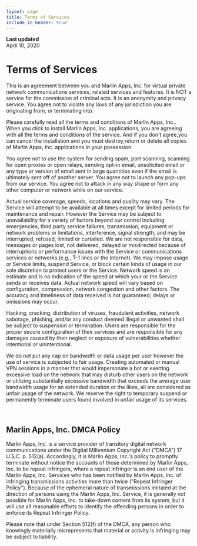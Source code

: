 ```yaml
---
layout: page
title: Terms of Services
include_in_header: true
---
```


**Last updated**  
April 10, 2020

# Terms of Services
This is an agreement between you and Marlin Apps, Inc. for virtual private network communications services, related services and features. It is NOT a service for the commission of criminal acts. It is an anonymity and privacy service. You agree not to violate any laws of any jurisdiction you are originating from, or terminating into.

Please carefully read all the terms and conditions of Marlin Apps, Inc.. When you click to install Marlin Apps, Inc. applications, you are agreeing with all the terms and conditions of the service. And if you don't agree,you can cancel the installation and you must destroy,return or delete all copies of Marlin Apps, Inc. applications in your possession.

You agree not to use the system for sending spam, port scanning, scanning for open proxies or open relays, sending opt-in email, unsolicited email or any type or version of email sent in large quantities even if the email is ultimately sent off of another server. You agree not to launch any pop-ups from our service. You agree not to attack in any way shape or form any other computer or network while on our service.

Actual service coverage, speeds, locations and quality may vary. The Service will attempt to be available at all times except for limited periods for maintenance and repair. However the Service may be subject to unavailability for a variety of factors beyond our control including emergencies, third party service failures, transmission, equipment or network problems or limitations, interference, signal strength, and may be interrupted, refused, limited or curtailed. We are not responsible for data, messages or pages lost, not delivered, delayed or misdirected because of interruptions or performance issues with the Service or communications services or networks (e.g., T-1 lines or the Internet). We may impose usage or Service limits, suspend Service, or block certain kinds of usage in our sole discretion to protect users or the Service. Network speed is an estimate and is no indication of the speed at which your or the Service sends or receives data. Actual network speed will vary based on configuration, compression, network congestion and other factors. The accuracy and timeliness of data received is not guaranteed; delays or omissions may occur.

Hacking, cracking, distribution of viruses, fraudulent activities, network sabotage, phishing, and/or any conduct deemed illegal or unwanted shall be subject to suspension or termination. Users are responsible for the proper secure configuration of their services and are responsible for any damages caused by their neglect or exposure of vulnerabilities whether intentional or unintentional.

We do not put any cap on bandwidth or data usage per user however the use of service is subjected to fair usage. Creating automated or manual VPN sessions in a manner that would impersonate a bot or exerting excessive load on the network that may disturb other users on the network or utilizing substantially excessive bandwidth that exceeds the average user bandwidth usage for an extended duration or the likes, all are considered as unfair usage of the network. We reserve the right to temporary suspend or permanently terminate users found involved in unfair usage of its services.


<br>

## Marlin Apps, Inc. DMCA Policy
Marlin Apps, Inc. is a service provider of transitory digital network communications under the Digital Millennium Copyright Act ("DMCA") 17 U.S.C. p. 512(a). Accordingly, it is Marlin Apps, Inc.'s policy to promptly terminate without notice the accounts of those determined by Marlin Apps, Inc. to be repeat infringers, where a repeat infringer is an end user of the Marlin Apps, Inc. Services who has been notified by Marlin Apps, Inc. of infringing transmissions activities more than twice ("Repeat Infringer Policy"). Because of the ephemeral nature of transmissions imitated at the direction of persons using the Marlin Apps, Inc. Service, it is generally not possible for Marlin Apps, Inc. to take-down content from its system, but it will use all reasonable efforts to identify the offending persons in order to enforce its Repeat Infringer Policy.

Please note that under Section 512(f) of the DMCA, any person who knowingly materially misrepresents that material or activity is infringing may be subject to liability.
